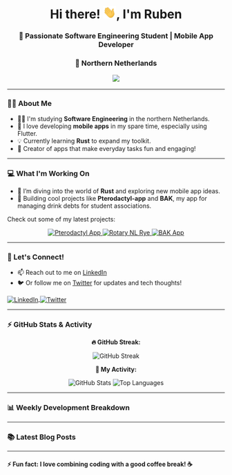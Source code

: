 <h1 align="center">Hi there! <img src="https://raw.githubusercontent.com/rubentalstra/rubentalstra/refs/heads/master/wave.gif" width="30px">, I'm Ruben</h1>
<h3 align="center">🚀 Passionate Software Engineering Student | Mobile App Developer</h3>
<h3 align="center">📍 Northern Netherlands</h3>

<p align="center">
  <img src="https://github.com/rubentalstra/rubentalstra/blob/main/assets/code-gif.gif" width="300px"/>
</p>

---

### 👨‍💻 About Me

- 🧑‍🎓 I'm studying **Software Engineering** in the northern Netherlands.
- 🚀 I love developing **mobile apps** in my spare time, especially using Flutter.
- 💡 Currently learning **Rust** to expand my toolkit.
- 📱 Creator of apps that make everyday tasks fun and engaging!

---

### 💻 What I'm Working On

- 🌱 I’m diving into the world of **Rust** and exploring new mobile app ideas.
- 💼 Building cool projects like **Pterodactyl-app** and **BAK**, my app for managing drink debts for student associations.

Check out some of my latest projects:

<div align="center">
  <a href="https://github.com/pterodactyl-app/Pterodactyl-app">
    <img src="https://github-readme-stats.vercel.app/api/pin/?username=Pterodactyl-app&repo=Pterodactyl-app&theme=light" alt="Pterodactyl App" />
  </a>
  <a href="https://github.com/Caeli-technologies/rotary_nl_rye">
    <img src="https://github-readme-stats.vercel.app/api/pin/?username=Caeli-technologies&repo=rotary_nl_rye&theme=light" alt="Rotary NL Rye" />
  </a>
  <a href="https://github.com/rubentalstra/BAK">
    <img src="https://github-readme-stats.vercel.app/api/pin/?username=rubentalstra&repo=BAK&theme=light" alt="BAK App" />
  </a>
</div>

---

### 🤝 Let's Connect!

- 📫 Reach out to me on [LinkedIn](https://www.linkedin.com/in/rubentalstra/)
- 🐦 Or follow me on [Twitter](https://twitter.com/R_Talstra) for updates and tech thoughts!

<p align="left">
  <a href="https://linkedin.com/in/rubentalstra/" target="blank">
    <img align="center" src="https://raw.githubusercontent.com/rahuldkjain/github-profile-readme-generator/master/src/images/icons/Social/linked-in-alt.svg" alt="LinkedIn" height="30" width="40" />
  </a>
  <a href="https://twitter.com/R_Talstra" target="blank">
    <img align="center" src="https://raw.githubusercontent.com/rahuldkjain/github-profile-readme-generator/master/src/images/icons/Social/twitter.svg" alt="Twitter" height="30" width="40" />
  </a>
</p>

---

### ⚡ GitHub Stats & Activity

<div align="center">
  <p><b>🔥 GitHub Streak:</b></p>
  <img src="https://github-readme-streak-stats.herokuapp.com/?user=rubentalstra&theme=light" alt="GitHub Streak" />

  <p><b>🚀 My Activity:</b></p>
  <img src="https://github-readme-stats.vercel.app/api?username=rubentalstra&show_icons=true&theme=light&hide_border=true" alt="GitHub Stats" />
  <img src="https://github-readme-stats.vercel.app/api/top-langs/?username=rubentalstra&layout=compact&theme=light&hide_border=true" alt="Top Languages" />
</div>

---

### 📊 Weekly Development Breakdown
<!--START_SECTION:waka-->
<!--END_SECTION:waka-->

---

### 📚 Latest Blog Posts
<!-- BLOG-POST-LIST:START -->
<!-- BLOG-POST-LIST:END -->

---

#### ⚡ Fun fact: I love combining coding with a good coffee break! ☕
